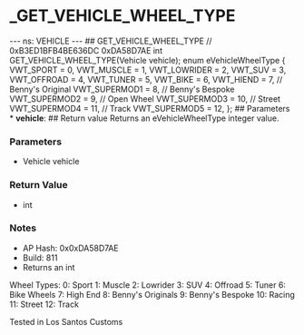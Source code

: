 # _GET_VEHICLE_WHEEL_TYPE

--- ns: VEHICLE --- ## GET_VEHICLE_WHEEL_TYPE  // 0xB3ED1BFB4BE636DC 0xDA58D7AE int GET_VEHICLE_WHEEL_TYPE(Vehicle vehicle);  enum eVehicleWheelType { VWT_SPORT = 0, VWT_MUSCLE = 1, VWT_LOWRIDER = 2, VWT_SUV = 3, VWT_OFFROAD = 4, VWT_TUNER = 5, VWT_BIKE = 6, VWT_HIEND = 7, // Benny's Original VWT_SUPERMOD1 = 8, // Benny's Bespoke VWT_SUPERMOD2 = 9, // Open Wheel VWT_SUPERMOD3 = 10, // Street VWT_SUPERMOD4 = 11, // Track VWT_SUPERMOD5 = 12, };  ## Parameters * **vehicle**:  ## Return value Returns an eVehicleWheelType integer value.

### Parameters
* Vehicle vehicle

### Return Value
* int

### Notes
* AP Hash: 0x0xDA58D7AE
* Build: 811
* Returns an int

Wheel Types:
0: Sport
1: Muscle
2: Lowrider
3: SUV
4: Offroad
5: Tuner
6: Bike Wheels
7: High End
8: Benny's Originals
9: Benny's Bespoke
10: Racing
11: Street
12: Track

Tested in Los Santos Customs

